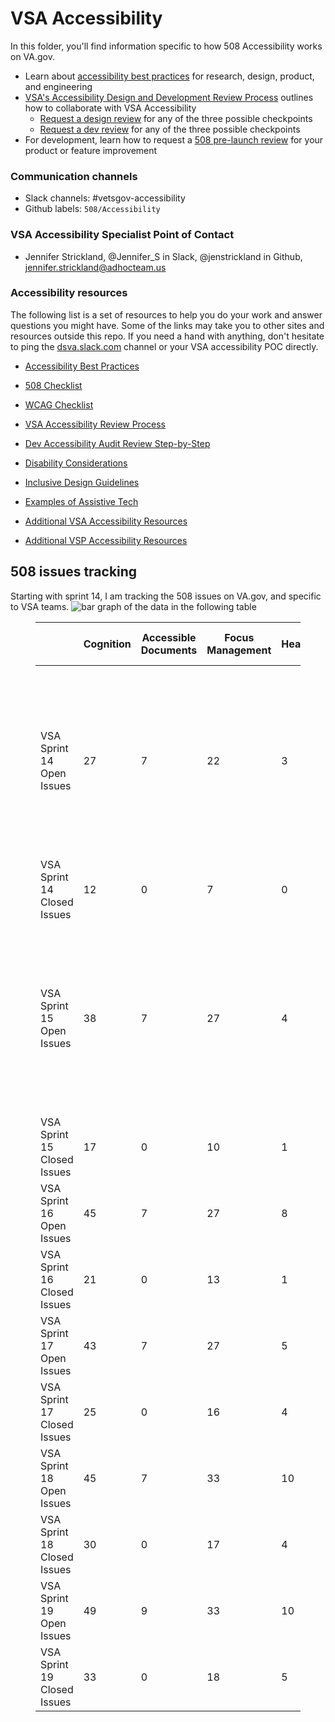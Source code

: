 # VSA Accessibility 

In this folder, you'll find information specific to how 508 Accessibility works on VA.gov.

* Learn about [accessibility best practices](https://github.com/department-of-veterans-affairs/va.gov-team/blob/master/platform/accessibility/508-accessibility-best-practices.md) for research, design, product, and engineering
* [VSA's Accessibility Design and Development Review Process](https://github.com/department-of-veterans-affairs/va.gov-team/blob/master/teams/vsa/accessibility/review-process.md) outlines how to collaborate with VSA Accessibility
  - [Request a design review](https://github.com/department-of-veterans-affairs/va.gov-team/issues/new?assignees=emilywaggoner%2C+CrystabelReiter%2Cjenstrickland&labels=508%2FAccessibility%2C+design+review%2C+product+support&template=request_design_review_vsa.md&title=Request+design+review+for+ENTER_PRODUCT_NAME) for any of the three possible checkpoints
  - [Request a dev review](https://github.com/department-of-veterans-affairs/va.gov-team/issues/new?assignees=1Copenut%2C+jenstrickland&labels=508%2FAccessibility%2C+development+review%2C+product+support&template=request_dev_review_vsa.md&title=Request+development+review+for+ENTER_PRODUCT_NAME) for any of the three possible checkpoints
* For development, learn how to request a [508 pre-launch review](https://github.com/department-of-veterans-affairs/va.gov-team/blob/master/platform/accessibility/508-request-prelaunch-review.md) for your product or feature improvement

### Communication channels
- Slack channels: #vetsgov-accessibility
- Github labels: `508/Accessibility`

### VSA Accessibility Specialist Point of Contact
- Jennifer Strickland, @Jennifer_S in Slack, @jenstrickland in Github, jennifer.strickland@adhocteam.us

### Accessibility resources
The following list is a set of resources to help you do your work and answer questions you might have. Some of the links may take you to other sites and resources outside this repo. If you need a hand with anything, don't hesitate to ping the [dsva.slack.com](https://dsva.slack.com/#vetsgov-accessibility) channel or your VSA accessibility POC directly.

* [Accessibility Best Practices](https://github.com/department-of-veterans-affairs/va.gov-team/blob/master/platform/accessibility/508-accessibility-best-practices.md)

* [508 Checklist](https://github.com/department-of-veterans-affairs/va.gov-team/blob/master/platform/accessibility/508-checklist.md)

* [WCAG Checklist](https://github.com/department-of-veterans-affairs/va.gov-team/blob/master/platform/accessibility/WCAG-Checklist.md)

* [VSA Accessibility Review Process](https://github.com/department-of-veterans-affairs/va.gov-team/blob/master/teams/vsa/accessibility/review-process.md)

* [Dev Accessibility Audit Review Step-by-Step](https://github.com/department-of-veterans-affairs/va.gov-team/blob/master/teams/vsa/accessibility/accessibility-dev-review-step-by-step.md)

* [Disability Considerations](https://github.com/department-of-veterans-affairs/va.gov-team/blob/master/platform/accessibility/disability-considerations.md)

* [Inclusive Design Guidelines](https://github.com/department-of-veterans-affairs/va.gov-team/blob/master/teams/vsa/accessibility/inclusive-design-guidelines.md)

* [Examples of Assistive Tech](https://github.com/department-of-veterans-affairs/va.gov-team/blob/master/teams/vsa/accessibility/examples-of-assistive-tech.md_)

* [Additional VSA Accessibility Resources](https://github.com/department-of-veterans-affairs/va.gov-team/tree/master/teams/vsa/accessibility)

* [Additional VSP Accessibility Resources](https://github.com/department-of-veterans-affairs/va.gov-team/tree/master/platform/accessibility)


## 508 issues tracking

Starting with sprint 14, I am tracking the 508 issues on VA.gov, and specific to VSA teams. 
<img src="https://github.com/department-of-veterans-affairs/va.gov-team/blob/master/teams/vsa/accessibility/2020-sprint19-issues.png" alt="bar graph of the data in the following table" />

<figure>
  <table>
    <thead>
      <tr>
        <th>&nbsp;</th>
        <th>Cognition</th>
        <th>Accessible Documents</th>
        <th>Focus Management</th>
        <th>Headings</th>
        <th>Mobile Design</th>
        <th>Semantic Markup</th>
        <th>Top issues Total</th>
        <th>&nbsp;</th>
        <th>All 508/Accessibility issues</th>
        <th>&nbsp;</th>
      </tr>
    </thead>
<tbody>
  <tr>
    <td>VSA Sprint 14 Open Issues</td>
    <td>27</td>
    <td>7</td>
    <td>22</td>
    <td>3</td>
    <td>8</td>
    <td>22</td>
    <td>89</td>
    <td>&nbsp;</td>
    <td>137 Open, including accessibility review requests</td>
    <td><a href='https://github.com/department-of-veterans-affairs/va.gov-team/blob/master/platform/accessibility/508-product-review-list.md'>The oldest issues have been open since June 18, 2019, and there are 12 of them.</a></td>
  </tr>
  <tr>
    <td>VSA Sprint 14 Closed Issues</td>
    <td>12</td>
    <td>0</td>
    <td>7</td>
    <td>0</td>
    <td>3</td>
    <td>3</td>
    <td>25</td>
    <td>&nbsp;</td>
    <td>&nbsp;</td>
    <td>&nbsp;</td>
  </tr>
  <tr>
  <td>VSA Sprint 15 Open Issues</td>
  <td>38</td>
  <td>7</td>
  <td>27</td>
  <td>4</td>
  <td>9</td>
  <td>28</td>
  <td>113</td>
  <td>&nbsp;</td>
  <td>165 Open, including review requests</td>
  <td><a href='https://github.com/department-of-veterans-affairs/va.gov-team/blob/master/platform/accessibility/508-product-review-list.md'>The oldest issues have been open since June 18, 2019, and there are 12 of them.</a></td>
  </tr>
  <tr>
    <td>VSA Sprint 15 Closed Issues</td>
    <td>17</td>
    <td>0</td>
    <td>10</td>
    <td>1</td>
    <td>3</td>
    <td>3</td>
    <td>34</td>
    <td>&nbsp;</td>
    <td>&nbsp;</td>
    <td>&nbsp;</td>
  </tr>
  <tr>
  <td>VSA Sprint 16 Open Issues</td>
  <td>45</td>
  <td>7</td>
  <td>27</td>
  <td>8</td>
  <td>10</td>
  <td>28</td>
  <td>125</td>
  <td>&nbsp;</td>
  <td>185 Open | 238 Closed</td>
  <td>&nbsp;</td>
  </tr>
  <tr>
  <td>VSA Sprint 16 Closed Issues</td><td>21</td><td>0</td>
  <td>13</td>
  <td>1</td>
  <td>4</td>
  <td>6</td>
  <td>45</td>
  <td>&nbsp;</td>
  <td>&nbsp;</td>
  <td>&nbsp;</td>
  </tr>
  <tr>
  <td>VSA Sprint 17 Open Issues</td>
  <td>43</td>
  <td>7</td>
  <td>27</td>
  <td>5</td>
  <td>10</td>
  <td>28</td>
  <td>120</td>
  <td>&nbsp;</td>
  <td>191 Open | 258 Closed</td>
  <td>&nbsp;</td>
  </tr>
  <tr>
    <td>VSA Sprint 17 Closed Issues</td>
    <td>25</td>
    <td>0</td>
    <td>16</td>
    <td>4</td>
    <td>5</td>
    <td>7</td>
    <td>57</td>
    <td>&nbsp;</td>
    <td>&nbsp;</td><td>&nbsp;</td>
  </tr>
  <tr>
  <td>VSA Sprint 18 Open Issues</td>
    <td>45</td>
    <td>7</td>
    <td>33</td>
    <td>10</td>
    <td>11</td>
    <td>41</td>
    <td>147</td>
    <td>&nbsp;</td>
    <td>239 Open (98 VSA) | 284 Closed (55 VSA)</td>
    <td>&nbsp;</td>
  </tr>
  <tr>
  <td>VSA Sprint 18 Closed Issues</td>
  <td>30</td>
  <td>0</td>
  <td>17</td>
  <td>4</td>
  <td>5</td>
  <td>9</td>
  <td>65</td>
  <td>&nbsp;</td>
  <td>&nbsp;</td>
  <td>&nbsp;</td>
  </tr>
  <tr>
  <td>VSA Sprint 19 Open Issues</td>
    <td>49</td>
    <td>9</td>
    <td>33</td>
    <td>10</td>
    <td>12</td><td>41</td>
    <td>154</td>
    <td>&nbsp;</td>
    <td>246 Open (101 VSA) | 297 Closed (56 VSA)</td>
    <td>&nbsp;</td>
  </tr>
  <tr>
  <td>VSA Sprint 19 Closed Issues</td>
  <td>33</td>
  <td>0</td>
  <td>18</td>
  <td>5</td>
  <td>5</td>
  <td>9</td>
  <td>70</td>
  <td>&nbsp;</td>
  <td>&nbsp;</td>
  <td>&nbsp;</td>
  </tr>
</tbody>
</table>
</figure>
